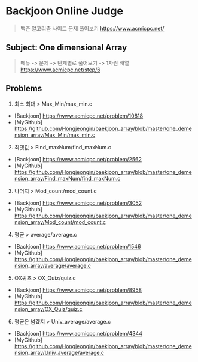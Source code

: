 # Backjoon Online Judge
> 백준 알고리즘 사이트 문제 풀어보기
> <https://www.acmicpc.net/>

## Subject: One dimensional Array
> 메뉴 -> 문제 -> 단계별로 풀어보기 -> 1차원 배열   
> <https://www.acmicpc.net/step/6>

## Problems
1. 최소 최대 > Max_Min/max_min.c   
* [Backjoon] https://www.acmicpc.net/problem/10818   
* [MyGithub] https://github.com/Hongjeongin/baekjoon_array/blob/master/one_demension_array/Max_Min/max_min.c   
2. 최댓값 > Find_maxNum/find_maxNum.c   
* [Backjoon] https://www.acmicpc.net/problem/2562   
* [MyGithub] https://github.com/Hongjeongin/baekjoon_array/blob/master/one_demension_array/Find_maxNum/find_maxNum.c   
3. 나머지 > Mod_count/mod_count.c  
* [Backjoon] https://www.acmicpc.net/problem/3052   
* [MyGithub] https://github.com/Hongjeongin/baekjoon_array/blob/master/one_demension_array/Mod_count/mod_count.c   
4. 평균 > average/average.c   
* [Backjoon] https://www.acmicpc.net/problem/1546   
* [MyGithub] https://github.com/Hongjeongin/baekjoon_array/blob/master/one_demension_array/average/average.c   
5. OX퀴즈 > OX_Quiz/quiz.c    
* [Backjoon] https://www.acmicpc.net/problem/8958   
* [MyGithub] https://github.com/Hongjeongin/baekjoon_array/blob/master/one_demension_array/OX_Quiz/quiz.c   
6. 평균은 넘겠지 > Univ_average/average.c  
* [Backjoon] https://www.acmicpc.net/problem/4344   
* [MyGithub] https://github.com/Hongjeongin/baekjoon_array/blob/master/one_demension_array/Univ_average/average.c   
